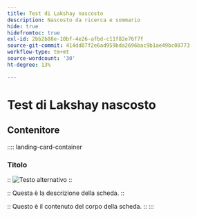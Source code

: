```yaml
---
title: Test di Lakshay nascosto
description: Nascosto da ricerca e sommario
hide: true
hidefromtoc: true
exl-id: 2bb2b88e-10bf-4e26-afbd-c11f82e76f7f
source-git-commit: 414dd87f2e6ad959bda2696bac9b1ae49bc08773
workflow-type: tm+mt
source-wordcount: '30'
ht-degree: 13%

---
```


# Test di Lakshay nascosto

## Contenitore

:::: landing-card-container

### Titolo

::
![Testo alternativo](https://gifdb.com/images/high/hasbulla-eating-listening-gossip-funny-reaction-wnm6riagxtvav91w.gif)
::

::
Questa è la descrizione della scheda.
::

::
Questo è il contenuto del corpo della scheda.
::
:::
